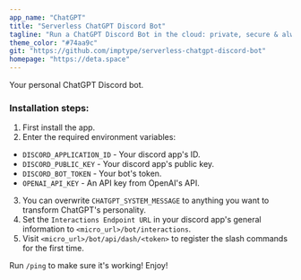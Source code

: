 ```yaml
---
app_name: "ChatGPT"
title: "Serverless ChatGPT Discord Bot"
tagline: "Run a ChatGPT Discord Bot in the cloud: private, secure & always online."
theme_color: "#74aa9c"
git: "https://github.com/imptype/serverless-chatgpt-discord-bot"
homepage: "https://deta.space"
---
```


Your personal ChatGPT Discord bot.

### Installation steps:
1. First install the app.
2. Enter the required environment variables:
  - `DISCORD_APPLICATION_ID` - Your discord app's ID.
  - `DISCORD_PUBLIC_KEY` - Your discord app's public key.
  - `DISCORD_BOT_TOKEN` - Your bot's token.
  - `OPENAI_API_KEY` - An API key from OpenAI's API.
3. You can overwrite `CHATGPT_SYSTEM_MESSAGE` to anything you want to transform ChatGPT's personality.
4. Set the `Interactions Endpoint URL` in your discord app's general information to `<micro_url>/bot/interactions`.
5. Visit `<micro_url>/bot/api/dash/<token>` to register the slash commands for the first time.

Run `/ping` to make sure it's working! Enjoy!
